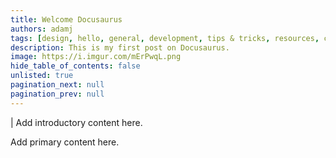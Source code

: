 ```yaml
---
title: Welcome Docusaurus
authors: adamj
tags: [design, hello, general, development, tips & tricks, resources, css, html, javascript]
description: This is my first post on Docusaurus.
image: https://i.imgur.com/mErPwqL.png
hide_table_of_contents: false
unlisted: true
pagination_next: null
pagination_prev: null
---
```


| Add introductory content here.

<!-- truncate -->

Add primary content here.
